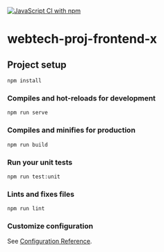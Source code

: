 [![JavaScript CI with npm](https://github.com/Melliim/webtech-proj-frontend-x/actions/workflows/npm.yml/badge.svg)](https://github.com/Melliim/webtech-proj-frontend-x/actions/workflows/npm.yml)

# webtech-proj-frontend-x

## Project setup
```
npm install
```

### Compiles and hot-reloads for development
```
npm run serve
```

### Compiles and minifies for production
```
npm run build
```

### Run your unit tests
```
npm run test:unit
```

### Lints and fixes files
```
npm run lint
```

### Customize configuration
See [Configuration Reference](https://cli.vuejs.org/config/).
